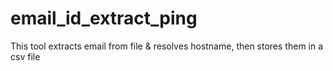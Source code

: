 # email_id_extract_ping
This tool extracts email from file &amp; resolves hostname, then stores them in a csv file
